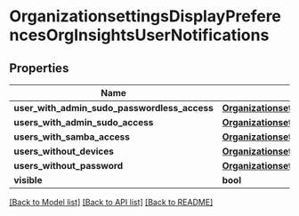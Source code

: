 # OrganizationsettingsDisplayPreferencesOrgInsightsUserNotifications

## Properties
Name | Type | Description | Notes
------------ | ------------- | ------------- | -------------
**user_with_admin_sudo_passwordless_access** | [**OrganizationsettingsDisplayPreferencesOrgInsightsApplicationsUsage**](OrganizationsettingsDisplayPreferencesOrgInsightsApplicationsUsage.md) |  | [optional] 
**users_with_admin_sudo_access** | [**OrganizationsettingsDisplayPreferencesOrgInsightsApplicationsUsage**](OrganizationsettingsDisplayPreferencesOrgInsightsApplicationsUsage.md) |  | [optional] 
**users_with_samba_access** | [**OrganizationsettingsDisplayPreferencesOrgInsightsApplicationsUsage**](OrganizationsettingsDisplayPreferencesOrgInsightsApplicationsUsage.md) |  | [optional] 
**users_without_devices** | [**OrganizationsettingsDisplayPreferencesOrgInsightsApplicationsUsage**](OrganizationsettingsDisplayPreferencesOrgInsightsApplicationsUsage.md) |  | [optional] 
**users_without_password** | [**OrganizationsettingsDisplayPreferencesOrgInsightsApplicationsUsage**](OrganizationsettingsDisplayPreferencesOrgInsightsApplicationsUsage.md) |  | [optional] 
**visible** | **bool** |  | [optional] 

[[Back to Model list]](../README.md#documentation-for-models) [[Back to API list]](../README.md#documentation-for-api-endpoints) [[Back to README]](../README.md)

